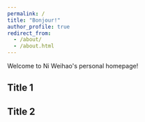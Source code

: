 ```yaml
---
permalink: /
title: "Bonjour!"
author_profile: true
redirect_from: 
  - /about/
  - /about.html
---
```

Welcome to Ni Weihao's personal homepage!

Title 1
------

Title 2
------

